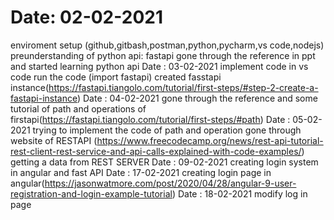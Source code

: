 # Date: 02-02-2021 
enviroment setup (github,gitbash,postman,python,pycharm,vs code,nodejs)
preunderstanding of python api:
fastapi 
gone through the reference in ppt and started learning python api
Date : 03-02-2021
implement code in vs code
run the code (import fastapi)
created fasstapi instance(https://fastapi.tiangolo.com/tutorial/first-steps/#step-2-create-a-fastapi-instance)
Date : 04-02-2021
gone through the reference and some tutorial of path and operations of firstapi(https://fastapi.tiangolo.com/tutorial/first-steps/#path)
Date : 05-02-2021
trying to implement the code of path and operation
gone through website of RESTAPI (https://www.freecodecamp.org/news/rest-api-tutorial-rest-client-rest-service-and-api-calls-explained-with-code-examples/)
getting a data from REST SERVER
Date : 09-02-2021
creating login system in angular and fast API
Date : 17-02-2021
creating login page in angular(https://jasonwatmore.com/post/2020/04/28/angular-9-user-registration-and-login-example-tutorial)
Date : 18-02-2021
modify log in page







